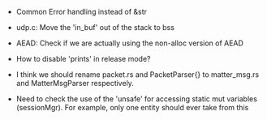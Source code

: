 * Common Error handling instead of &str
* udp.c: Move the 'in_buf' out of the stack to bss
* AEAD: Check if we are actually using the non-alloc version of AEAD
* How to disable 'prints' in release mode?
* I think we should rename packet.rs and PacketParser{} to matter_msg.rs and MatterMsgParser respectively.


* Need to check the use of the 'unsafe' for accessing static mut variables (sessionMgr). For example, only one entity should ever take from this